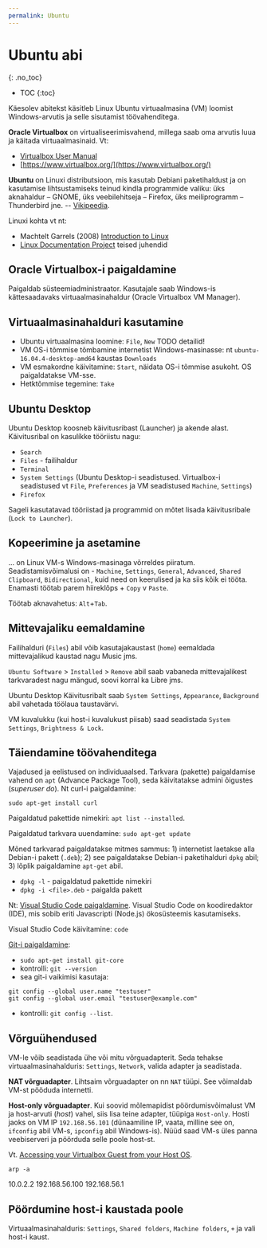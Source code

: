 ```yaml
---
permalink: Ubuntu
---
```


# Ubuntu abi
{: .no_toc}

- TOC
{:toc}

Käesolev abitekst käsitleb Linux Ubuntu virtuaalmasina (VM) loomist Windows-arvutis ja selle sisutamist töövahenditega.

**Oracle Virtualbox**  on virtualiseerimisvahend, millega saab oma arvutis luua ja käitada virtuaalmasinaid. Vt:

- [Virtualbox User Manual](http://www.virtualbox.org/manual/)
- [https://www.virtualbox.org/](https://www.virtualbox.org/)

**Ubuntu** on Linuxi distributsioon, mis kasutab Debiani paketihaldust ja on kasutamise lihtsustamiseks teinud kindla programmide valiku: üks aknahaldur – GNOME, üks veebilehitseja – Firefox, üks meiliprogramm – Thunderbird jne. -- [Vikipeedia](https://et.wikipedia.org/wiki/Ubuntu).

Linuxi kohta vt nt:

- Machtelt Garrels (2008) [Introduction to Linux](https://www.tldp.org/LDP/intro-linux/html/intro-linux.html)
- [Linux Documentation Project](https://www.tldp.org/guides.html) teised juhendid

## Oracle Virtualbox-i paigaldamine

Paigaldab süsteemiadministraator. Kasutajale saab Windows-is kättesaadavaks virtuaalmasinahaldur (Oracle Virtualbox VM Manager).

## Virtuaalmasinahalduri kasutamine

- Ubuntu virtuaalmasina loomine: `File`, `New` TODO detailid!
- VM OS-i tõmmise tõmbamine internetist Windows-masinasse: nt `ubuntu-16.04.4-desktop-amd64` kaustas `Downloads` 
- VM esmakordne käivitamine: `Start`, näidata OS-i tõmmise asukoht. OS paigaldatakse VM-sse.
- Hetktõmmise tegemine: `Take`

## Ubuntu Desktop

Ubuntu Desktop koosneb käivitusribast (Launcher) ja akende alast. Käivitusribal on kasulíkke tööriistu nagu:
- `Search`
- `Files` - failihaldur
- `Terminal`
- `System Settings` (Ubuntu Desktop-i seadistused. Virtualbox-i seadistused vt `File`, `Preferences` ja VM seadistused `Machine`, `Settings`)
- `Firefox`

Sageli kasutatavad tööriistad ja programmid on mõtet lisada käivitusribale (`Lock to Launcher`).

## Kopeerimine ja asetamine

... on Linux VM-s Windows-masinaga võrreldes piiratum. Seadistamisvõimalusi on -  `Machine`, `Settings`, `General`, `Advanced`, `Shared Clipboard`, `Bidirectional`, kuid need on keerulised ja ka siis kõik ei tööta. Enamasti töötab parem hiireklõps + `Copy` v `Paste`.

Töötab aknavahetus: `Alt`+`Tab`.

## Mittevajaliku eemaldamine

Failihalduri (`Files`) abil võib kasutajakaustast (`home`) eemaldada mittevajalikud kaustad nagu Music jms.

`Ubuntu Software` > `Installed` > `Remove` abil saab vabaneda mittevajalikest tarkvaradest nagu mängud, soovi korral ka Libre jms.

Ubuntu Desktop Käivitusribalt saab `System Settings`, `Appearance`, `Background` abil vahetada töölaua taustavärvi.

VM kuvalukku (kui host-i kuvalukust piisab) saad seadistada `System Settings`, `Brightness & Lock`.

## Täiendamine töövahenditega

Vajadused ja eelistused on individuaalsed. Tarkvara (pakette) paigaldamise vahend on `apt` (Advance Package Tool), seda käivitatakse admini õigustes (_superuser do_). Nt curl-i paigaldamine:

`sudo apt-get install curl`

Paigaldatud pakettide nimekiri: `apt list --installed`.

Paigaldatud tarkvara uuendamine: `sudo apt-get update`

Mõned tarkvarad paigaldatakse mitmes sammus: 1) internetist laetakse alla Debian-i pakett (`.deb`); 2) see paigaldatakse Debian-i paketihalduri `dpkg` abil; 3) lõplik paigaldamine `apt-get` abil.

- `dpkg -l` - paigaldatud pakettide nimekiri
- `dpkg -i <file>.deb` - paigalda pakett

Nt: [Visual Studio Code paigaldamine](https://code.visualstudio.com/docs/setup/linux). Visual Studio Code on koodiredaktor (IDE), mis sobib eriti Javascripti (Node.js) ökosüsteemis kasutamiseks. 

Visual Studio Code käivitamine: `code`

[Git-i paigaldamine](https://www.liquidweb.com/kb/install-git-ubuntu-16-04-lts/): 

- `sudo apt-get install git-core`
- kontrolli: `git --version`
- sea git-i vaikimisi kasutaja:

```
git config --global user.name "testuser"
git config --global user.email "testuser@example.com"
```

- kontrolli: `git config --list`.

## Võrguühendused

VM-le võib seadistada ühe või mitu võrguadapterit. Seda tehakse virtuaalmasinahalduris: `Settings`, `Network`, valida adapter ja seadistada.

**NAT võrguadapter**. Lihtsaim võrguadapter on nn `NAT` tüüpi. See võimaldab VM-st pööduda internetti.

**Host-only võrguadapter**. Kui soovid mõlemapidist pöördumisvõimalust VM ja host-arvuti (_host_) vahel, siis lisa teine adapter, tüüpiga `Host-only`. Hosti jaoks on VM IP `192.168.56.101` (dünaamiline IP, vaata, milline see on, `ifconfig` abil VM-s, `ipconfig` abil Windows-is). Nüüd saad VM-s üles panna veebiserveri ja pöörduda selle poole host-st.

Vt. [Accessing your Virtualbox Guest from your Host OS](https://gist.github.com/odan/48fc744434ec6566ca9f7a993f4a7ffb).

`arp -a`

10.0.2.2
192.168.56.100
192.168.56.1

## Pöördumine host-i kaustada poole

Virtuaalmasinahalduris: `Settings`, `Shared folders`, `Machine folders`, `+` ja vali host-i kaust.
